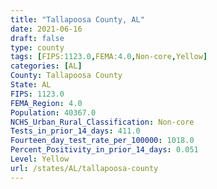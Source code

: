 ```yaml
---
title: "Tallapoosa County, AL"
date: 2021-06-16
draft: false
type: county
tags: [FIPS:1123.0,FEMA:4.0,Non-core,Yellow]
categories: [AL]
County: Tallapoosa County
State: AL
FIPS: 1123.0
FEMA_Region: 4.0
Population: 40367.0
NCHS_Urban_Rural_Classification: Non-core
Tests_in_prior_14_days: 411.0
Fourteen_day_test_rate_per_100000: 1018.0
Percent_Positivity_in_prior_14_days: 0.051
Level: Yellow
url: /states/AL/tallapoosa-county
---
```



